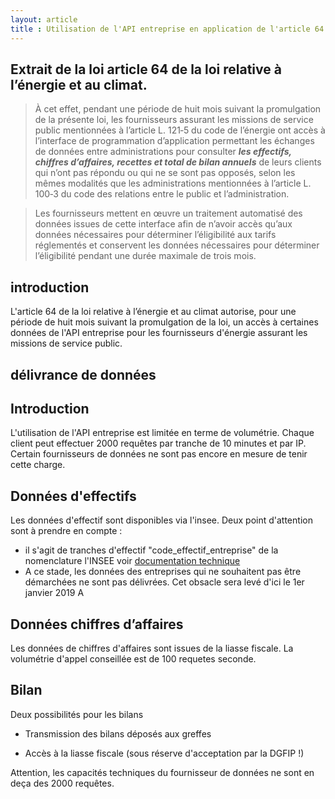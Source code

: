 ```yaml
---
layout: article
title : Utilisation de l'API entreprise en application de l'article 64
---
```


## Extrait de la loi article 64 de la loi relative à l’énergie et au climat.

>À cet effet, pendant une période de huit mois suivant la promulgation de la présente loi, les fournisseurs assurant les missions de service public mentionnées à l’article L. 121‑5 du code de l’énergie ont accès à l’interface de programmation d’application permettant les échanges de données entre administrations pour consulter ***les effectifs, chiffres d’affaires, recettes et total de bilan annuels*** de leurs clients qui n’ont pas répondu ou qui ne se sont pas opposés, selon les mêmes modalités que les administrations mentionnées à l’article L. 100‑3 du code des relations entre le public et l’administration.

>Les fournisseurs mettent en œuvre un traitement automatisé des données issues de cette interface afin de n’avoir accès qu’aux données nécessaires pour déterminer l’éligibilité aux tarifs réglementés et conservent les données nécessaires pour déterminer l’éligibilité pendant une durée maximale de trois mois.

## introduction
L'article 64 de la loi relative à l’énergie et au climat autorise, pour une période de huit mois suivant la promulgation de la loi, un accès à certaines données de l'API entreprise pour les fournisseurs d'énergie assurant les missions de service public.



## délivrance de données

## Introduction
L'utilisation de l'API entreprise est limitée en terme de volumétrie. Chaque client peut effectuer 2000 requêtes par tranche de 10 minutes et par IP.
Certain fournisseurs de données ne sont pas encore en mesure de tenir cette charge.

## Données d'effectifs
Les données d'effectif sont disponibles via l'insee.
Deux point d'attention sont à prendre en compte :
- il s'agit de tranches d'effectif "code_effectif_entreprise"  de la nomenclature  l'INSEE voir [documentation technique](https://doc.entreprise.api.gouv.fr/#entreprises)
- A ce stade, les données des entreprises qui ne souhaitent pas être démarchées ne sont pas délivrées. Cet obsacle sera levé d'ici le 1er janvier 2019
A
## Données chiffres d’affaires
Les données de chiffres d'affaires sont issues de la liasse fiscale.
La volumétrie d'appel conseillée est de 100 requetes seconde.

## Bilan
Deux possibilités pour les bilans
- Transmission des bilans déposés aux greffes

- Accès à la liasse fiscale (sous réserve d'acceptation par la DGFIP !)

Attention, les capacités techniques du fournisseur de données ne sont en deça des 2000 requêtes.
